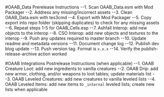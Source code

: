 #OAAB_Data Prerelease Instructions
--1. Scan OAAB_Data.esm with Mod Packager
--2. Address any missing/incorrect assets
--3. Clean OAAB_Data.esm with tes3cmd
--4. Export with Mod Packager
--5. Copy export into repo folder (skipping duplicates) to check for any missing assets
--6. Repeat steps 1-5 for OAAB_Cells.esp
--7. Ashfall Interop: add new objects to the interop
--8. CSO Interop: add new objects and textures to the interop
--9. Push any updates required to master branch
--10. Update readme and metadata versions
--11. Document change log
--12. Publish dev blog update
--13. Push version tag. Format is `x.x.x`
--14. Verify the publish-release-archive action worked

#OAAB Integrations Postrelease Instructions (when applicable)
--1. OAAB Creature Loot: add new ingredients to vanilla creatures
--2. OAAB Drip: add new armor, clothing, and/or weapons to loot tables; update materials list
--3. OAAB Leveled Creatures: add new creatures to vanilla leveled lists
--4. OAAB Leveled Items: add new items to `_internal` leveled lists; create new lists when applicable